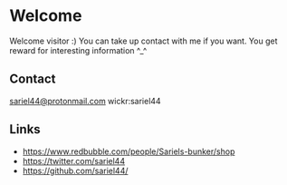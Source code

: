 
# Welcome

Welcome visitor :) You can take up contact with me if you want. You get reward for interesting information ^_^

## Contact

sariel44@protonmail.com
wickr:sariel44

## Links

* https://www.redbubble.com/people/Sariels-bunker/shop
* https://twitter.com/sariel44
* https://github.com/sariel44/
